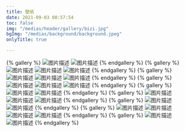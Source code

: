 ```yaml
---
title: 壁纸
date: 2021-09-03 08:57:54
toc: false
img: "/medias/header/gallery/bizi.jpg"
bgImg: "/medias/background/background.jpeg"
onlyTitle: true

---
```

{% gallery %}
![图片描述](/medias/background/7.jpg)
![图片描述](/medias/background/8.jpg)
{% endgallery %}
{% gallery %}
![图片描述](/medias/background/4.jpg)
![图片描述](/medias/background/5.jpg)
![图片描述](/medias/background/6.jpg)
{% endgallery %}
{% gallery %}
![图片描述](/medias/background/background.jpeg)
![图片描述](/medias/background/header-back.jpeg)
![图片描述](/medias/header/gallery/bizi.jpg)
{% endgallery %}
{% gallery %}
![图片描述](/medias/background/1.jpg)
![图片描述](/medias/background/2.jpg)
![图片描述](/medias/background/3.jpg)
{% endgallery %}
{% gallery %}
![图片描述](/medias/background/9.jpg)
![图片描述](/medias/background/10.jpg)
{% endgallery %}
{% gallery %}
![图片描述](/medias/background/11.jpg)
![图片描述](/medias/background/12.jpg)
![图片描述](/medias/background/13.jpg)
{% endgallery %}
{% gallery %}
![图片描述](/medias/background/14.jpg)
![图片描述](/medias/background/15.jpg)
{% endgallery %}
{% gallery %}
![图片描述](/medias/header/archive.jpg)
![图片描述](/medias/header/categoryDetail.jpg)
![图片描述](/medias/header/friends.jpg)
![图片描述](/medias/header/gallery.jpg)
{% endgallery %}
{% gallery %}
![图片描述](/medias/header/tag.jpg)
![图片描述](/medias/header/about.jpeg)
{% endgallery %}